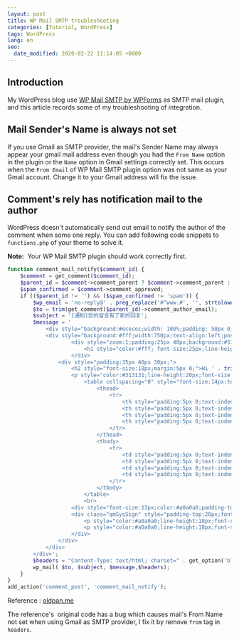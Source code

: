 ```yaml
---
layout: post
title: WP Mail SMTP troubleshooting
categories: [Tutorial, WordPress]
tags: WordPress
lang: en
seo:
  date_modified: 2020-02-22 11:14:05 +0800
---
```


## Introduction

My WordPress blog use [WP Mail SMTP by WPForms](https://wordpress.org/plugins/wp-mail-smtp/) as SMTP mail plugin, and this article records some of my troubleshooting of integration.

## Mail Sender's Name is always not set

If you use Gmail as SMTP provider, the mail's Sender Name may always appear your gmail mail address even though you had the `From Name` option in the plugin or the `Name` option in Gmail settings correctly set. This occurs when the `From Email` of WP Mail SMTP plugin option was not same as your Gmail account. Change it to your Gmail address will fix the issue.

## Comment's rely has notification mail to the author

WordPress doesn't automatically send out email to notify the author of the comment when some one reply. You can add following code snippets to `functions.php` of your theme to solve it.

**Note:**  Your WP Mail SMTP plugin should work correctly first.

```php
function comment_mail_notify($comment_id) {
    $comment = get_comment($comment_id);
    $parent_id = $comment->comment_parent ? $comment->comment_parent : '';
    $spam_confirmed = $comment->comment_approved;
    if (($parent_id != '') && ($spam_confirmed != 'spam')) {
        $wp_email = 'no-reply@' . preg_replace('#^www.#', '', strtolower($_SERVER['SERVER_NAME']));
        $to = trim(get_comment($parent_id)->comment_author_email);
        $subject = '[通知]您的留言有了新的回复';
        $message = '
            <div style="background:#ececec;width: 100%;padding: 50px 0;text-align:center;">
            <div style="background:#fff;width:750px;text-align:left;position:relative;margin:0 auto;font-size:14px;line-height:1.5;">
                    <div style="zoom:1;padding:25px 40px;background:#518bcb; border-bottom:1px solid #467ec3;">
                        <h1 style="color:#fff; font-size:25px;line-height:30px; margin:0;"><a href="' . get_option('home') . '" style="text-decoration: none;color: #FFF;">' . htmlspecialchars_decode(get_option('blogname'), ENT_QUOTES) . '</a></h1>
                    </div>
                <div style="padding:35px 40px 30px;">
                    <h2 style="font-size:18px;margin:5px 0;">Hi ' . trim(get_comment($parent_id)->comment_author) . ':</h2>
                    <p style="color:#313131;line-height:20px;font-size:15px;margin:20px 0;">您有一条留言有了新的回复，摘要信息请见下表。</p>
                        <table cellspacing="0" style="font-size:14px;text-align:center;border:1px solid #ccc;table-layout:fixed;width:500px;">
                            <thead>
                                <tr>
                                    <th style="padding:5px 0;text-indent:8px;border:1px solid #eee;border-width:0 1px 1px 0;white-space:nowrap;overflow:hidden;text-overflow:ellipsis;font-weight:normal;color:#a0a0a0;background:#eee;border-color:#dfdfdf;" width="235px;">原文</th>
                                    <th style="padding:5px 0;text-indent:8px;border:1px solid #eee;border-width:0 1px 1px 0;white-space:nowrap;overflow:hidden;text-overflow:ellipsis;font-weight:normal;color:#a0a0a0;background:#eee;border-color:#dfdfdf;" width="235px;">回复</th>
                                    <th style="padding:5px 0;text-indent:8px;border:1px solid #eee;border-width:0 1px 1px 0;white-space:nowrap;overflow:hidden;text-overflow:ellipsis;font-weight:normal;color:#a0a0a0;background:#eee;border-color:#dfdfdf;" width="100px;">作者</th>
                                    <th style="padding:5px 0;text-indent:8px;border:1px solid #eee;border-width:0 1px 1px 0;white-space:nowrap;overflow:hidden;text-overflow:ellipsis;font-weight:normal;color:#a0a0a0;background:#eee;border-color:#dfdfdf;" width="90px;" >操作</th>
                                </tr>
                            </thead>
                            <tbody>
                                <tr>
                                    <td style="padding:5px 0;text-indent:8px;border:1px solid #eee;border-width:0 1px 1px 0;white-space:nowrap;overflow:hidden;text-overflow:ellipsis;">' . trim(get_comment($parent_id)->comment_content) . '</td>
                                    <td style="padding:5px 0;text-indent:8px;border:1px solid #eee;border-width:0 1px 1px 0;white-space:nowrap;overflow:hidden;text-overflow:ellipsis;">'. trim($comment->comment_content) . '</td>
                                    <td style="padding:5px 0;text-indent:8px;border:1px solid #eee;border-width:0 1px 1px 0;white-space:nowrap;overflow:hidden;text-overflow:ellipsis;">' . trim($comment->comment_author) . '</td>
                                    <td style="padding:5px 0;text-indent:8px;border:1px solid #eee;border-width:0 1px 1px 0;white-space:nowrap;overflow:hidden;text-overflow:ellipsis;"><a href="'.get_comment_link( $comment->comment_ID ).'" style="color:#1E5494;text-decoration:none;vertical-align:middle;" target="_blank">查看回复</a></td>
                                </tr>
                            </tbody>
                        </table>
                        <br> 
                    <div style="font-size:13px;color:#a0a0a0;padding-top:10px">该邮件由系统自动发出，如果不是您本人操作，请忽略此邮件。</div>
                    <div class="qmSysSign" style="padding-top:20px;font-size:12px;color:#a0a0a0;">
                        <p style="color:#a0a0a0;line-height:18px;font-size:12px;margin:5px 0;">' . htmlspecialchars_decode(get_option('blogname'), ENT_QUOTES) . '</p>
                        <p style="color:#a0a0a0;line-height:18px;font-size:12px;margin:5px 0;"><span style="border-bottom:1px dashed #ccc;" t="5" times="">' . date("Y年m月d日",time()) . '</span></p>
                    </div>
                </div>
            </div>
        </div>';
        $headers = "Content-Type: text/html; charset=" . get_option('blog_charset') . "n";
        wp_mail( $to, $subject, $message,$headers);
    }
}
add_action('comment_post', 'comment_mail_notify');
```

Reference : [oldpan.me](https://oldpan.me/archives/wordpress-wp_mail-comment-noti)

The reference's  original code has a bug which causes mail's From Name not set when using Gmail as SMTP provider, I fix it by remove `from` tag in `headers`.
